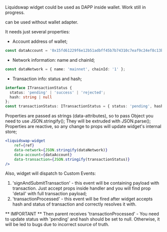 Liquidswap widget could be used as DAPP inside wallet.
Work still in progress. 

<liquidswap-widget/> can be used without wallet adapter. 

It needs just several properties:
* Account address of wallet;
```typescript
const dataAccount = '0x15fd61229f6e12b51adbff45b7b74310c7eaf9c24ef8c13b653c8f2a07bc1d14';
```
* Network information: name and chainId;
```typescript
const dataNetwork = { name: 'mainnet', chainId: '1' };
```
* Transaction info: status and hash;
```typescript
interface ITransactionStatus {
  status: 'pending' | 'success' | 'rejected';
  hash: string | null
};
const transactionStatus: ITransactionStatus = { status: 'pending', hash: null };
```

Properties are passed as strings (data-attributes), so to pass Object you need to use JSON.stringify();
They will be extruded with JSON.parse();
Properties are reactive, so any change to props will update widget's internal store;

```jsx
<liquidswap-widget
    ref={ref}
    data-network={JSON.stringify(dataNetwork)}
    data-account={dataAccount}
    data-transaction={JSON.stringify(transactionStatus)}
/>
```

Also, widget will dispatch to Custom Events:
1) 'signAndSubmitTransaction' - this event will be containing payload with transaction. Just accept props inside handler 
and you will find prop 'detail' with full transaction payload;
2) 'transactionProcessed' - this event will be fired after widget accepts hash and status of transaction and correctly resolves it with. 

** IMPORTANT **
Then parent receives 'transactionProcessed' - You need to update status with 'pending' and hash should be set to null. Otherwise, it will be led to bugs due to incorrect source of truth.